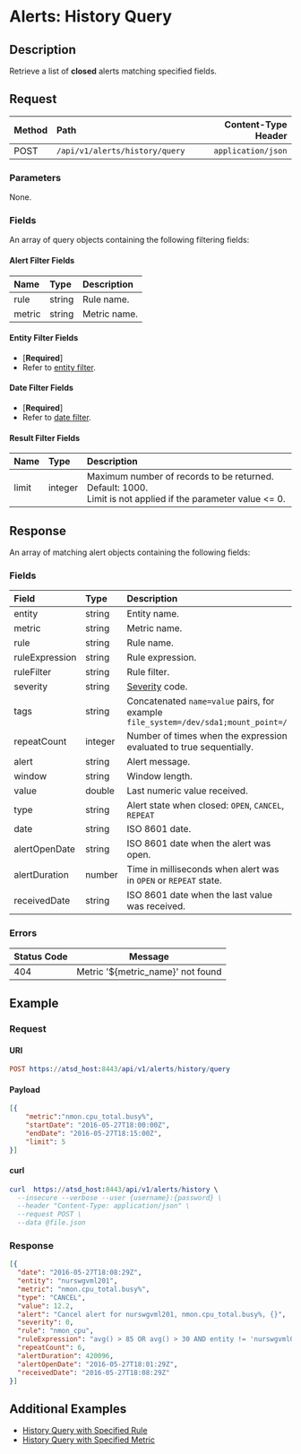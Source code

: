 # Alerts: History Query

## Description

Retrieve a list of **closed** alerts matching specified fields.

## Request

| **Method** | **Path** | **Content-Type Header**|
|:---|:---|---:|
| POST | `/api/v1/alerts/history/query` | `application/json` |

### Parameters

None.

### Fields

An array of query objects containing the following filtering fields:

#### Alert Filter Fields

| **Name**  | **Type** | **Description**  |
|:---|:---|:---|
| rule       | string | Rule name.        |
| metric     | string | Metric name. |

#### Entity Filter Fields

* [**Required**]
* Refer to [entity filter](../filter-entity.md).

#### Date Filter Fields

* [**Required**]
* Refer to [date filter](../filter-date.md).

#### Result Filter Fields

| **Name**  | **Type** | **Description**  |
|:---|:---|:---|
| limit   | integer | Maximum number of records to be returned. Default: 1000.<br>Limit is not applied if the parameter value <= 0. | 

## Response 

An array of matching alert objects containing the following fields:

### Fields

| **Field** | **Type** | **Description** |
|:---|:---|:---|
| entity | string | Entity name. |
| metric | string | Metric name.  |
| rule | string | Rule name. |
| ruleExpression | string | Rule expression. |
| ruleFilter | string | Rule filter. |
| severity  | string | [Severity](/api/data/severity.md) code.  |
| tags | string | Concatenated `name=value` pairs, for example `file_system=/dev/sda1;mount_point=/` |
| repeatCount | integer | Number of times when the expression evaluated to true sequentially.  |
| alert | string | Alert message.  |
| window | string | Window length. |
| value | double | Last numeric value received. |
| type | string | Alert state when closed: `OPEN`, `CANCEL`, `REPEAT`  |
| date | string | ISO 8601 date.  |
| alertOpenDate | string | ISO 8601 date when the alert was open.  |
| alertDuration | number | Time in milliseconds when alert was in `OPEN` or `REPEAT` state.  |
| receivedDate | string | ISO 8601 date when the last value was received.  |

### Errors

| Status Code| Message |
| --- | --- |
| 404 | Metric '${metric_name}' not found |

## Example

### Request

#### URI

```elm
POST https://atsd_host:8443/api/v1/alerts/history/query
```

#### Payload

```json
[{
    "metric":"nmon.cpu_total.busy%",
    "startDate": "2016-05-27T18:00:00Z",
    "endDate": "2016-05-27T18:15:00Z",
    "limit": 5
}]
```

#### curl 

```elm
curl  https://atsd_host:8443/api/v1/alerts/history \
  --insecure --verbose --user {username}:{password} \
  --header "Content-Type: application/json" \
  --request POST \
  --data @file.json
  ```
### Response

```json
[{
  "date": "2016-05-27T18:08:29Z",
  "entity": "nurswgvml201",
  "metric": "nmon.cpu_total.busy%",
  "type": "CANCEL",
  "value": 12.2,
  "alert": "Cancel alert for nurswgvml201, nmon.cpu_total.busy%, {}",
  "severity": 0,
  "rule": "nmon_cpu",
  "ruleExpression": "avg() > 85 OR avg() > 30 AND entity != 'nurswgvml006'",
  "repeatCount": 6,
  "alertDuration": 420096,
  "alertOpenDate": "2016-05-27T18:01:29Z",
  "receivedDate": "2016-05-27T18:08:29Z"
}]
```

## Additional Examples
* [History Query with Specified Rule](examples/history-query/alerts-history-query-with-specified-rule.md)
* [History Query with Specified Metric](examples/history-query/alerts-history-query-with-specified-metric.md)



